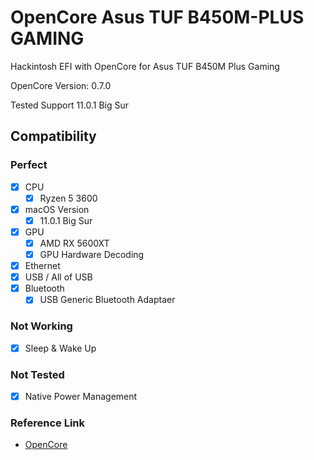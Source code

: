# OpenCore Asus TUF B450M-PLUS GAMING
Hackintosh EFI with OpenCore for Asus TUF B450M Plus Gaming

OpenCore Version: 0.7.0

Tested Support 11.0.1 Big Sur

## Compatibility

### Perfect

- [x] CPU
    - [x] Ryzen 5 3600
- [x] macOS Version
    - [x] 11.0.1 Big Sur
- [x] GPU
    - [x] AMD RX 5600XT
    - [x] GPU Hardware Decoding
- [x] Ethernet
- [x] USB / All of USB
- [x] Bluetooth
	 -  [x]  USB Generic Bluetooth Adaptaer

### Not Working
- [x] Sleep & Wake Up

### Not Tested
- [x] Native Power Management

### Reference Link
- [OpenCore](https://dortania.github.io/OpenCore-Install-Guide/)